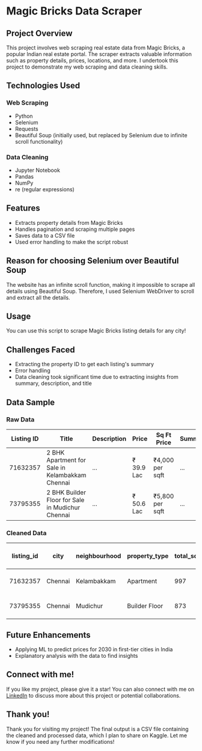 **Magic Bricks Data Scraper**
==========================

**Project Overview**
-------------------

This project involves web scraping real estate data from Magic Bricks, a popular Indian real estate portal. The scraper extracts valuable information such as property details, prices, locations, and more. I undertook this project to demonstrate my web scraping and data cleaning skills.

**Technologies Used**
--------------------

### Web Scraping

* Python
* Selenium
* Requests
* Beautiful Soup (initially used, but replaced by Selenium due to infinite scroll functionality)

### Data Cleaning

* Jupyter Notebook
* Pandas
* NumPy
* re (regular expressions)

**Features**
--------

* Extracts property details from Magic Bricks
* Handles pagination and scraping multiple pages
* Saves data to a CSV file
* Used error handling to make the script robust

**Reason for choosing Selenium over Beautiful Soup**
---------------------------------------------------

The website has an infinite scroll function, making it impossible to scrape all details using Beautiful Soup. Therefore, I used Selenium WebDriver to scroll and extract all the details.

**Usage**
-----

You can use this script to scrape Magic Bricks listing details for any city!

**Challenges Faced**
-------------------

* Extracting the property ID to get each listing's summary
* Error handling
* Data cleaning took significant time due to extracting insights from summary, description, and title

**Data Sample**
-------------

### Raw Data

| Listing ID | Title | Description | Price | Sq Ft Price | Summary |
| --- | --- | --- | --- | --- | --- |
| 71632357 | 2 BHK Apartment for Sale in Kelambakkam Chennai | ... | ₹ 39.9 Lac | ₹4,000 per sqft | ... |
| 73795355 | 2 BHK Builder Floor for Sale in Mudichur Chennai | ... | ₹ 50.6 Lac | ₹5,800 per sqft | ... |

### Cleaned Data

| listing_id | city | neighbourhood | property_type | total_sqft | no_of_rooms | furnish | sale_type | status | price | price (in 'k') | price_per_sqft |
| --- | --- | --- | --- | --- | --- | --- | --- | --- | --- | --- | --- |
| 71632357 | Chennai | Kelambakkam | Apartment | 997 | 2 BHK | Unfurnished | New Property | Ready to Move | ₹ 39.9 Lac | 3990 | 4000 |
| 73795355 | Chennai | Mudichur | Builder Floor | 873 | 2 BHK | Under Construction | New Property | UNDER CONSTRUCTION | ₹ 50.6 Lac | 5060 | 5800 |

**Future Enhancements**
---------------------

* Applying ML to predict prices for 2030 in first-tier cities in India
* Explanatory analysis with the data to find insights

**Connect with me!**
-------------------

If you like my project, please give it a star! You can also connect with me on [LinkedIn](https://www.linkedin.com/in/maheshyoganandan/) to discuss more about this project or potential collaborations.

**Thank you!**
-------------

Thank you for visiting my project! The final output is a CSV file containing the cleaned and processed data, which I plan to share on Kaggle.
Let me know if you need any further modifications!
